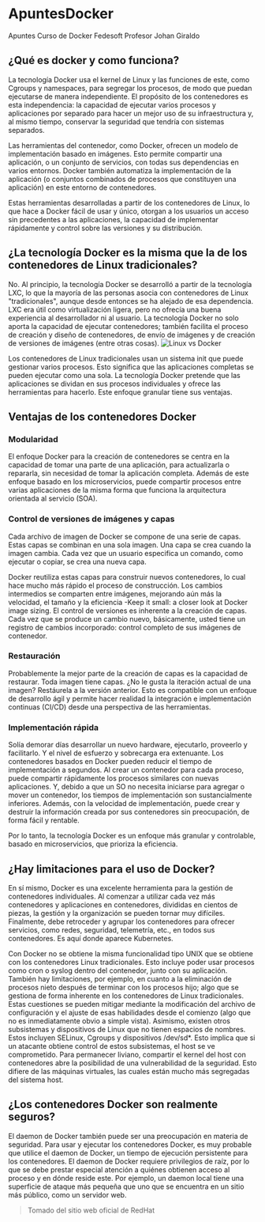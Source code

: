 # ApuntesDocker
Apuntes Curso de Docker Fedesoft Profesor Johan Giraldo
## ¿Qué es docker y como funciona?

La tecnología Docker usa el kernel de Linux y las funciones de este, como Cgroups y namespaces, para segregar los procesos, de modo que puedan ejecutarse de manera independiente. El propósito de los contenedores es esta independencia: la capacidad de ejecutar varios procesos y aplicaciones por separado para hacer un mejor uso de su infraestructura y, al mismo tiempo, conservar la seguridad que tendría con sistemas separados.

Las herramientas del contenedor, como Docker, ofrecen un modelo de implementación basado en imágenes. Esto permite compartir una aplicación, o un conjunto de servicios, con todas sus dependencias en varios entornos. Docker también automatiza la implementación de la aplicación (o conjuntos combinados de procesos que constituyen una aplicación) en este entorno de contenedores.

Estas herramientas desarrolladas a partir de los contenedores de Linux, lo que hace a Docker fácil de usar y único, otorgan a los usuarios un acceso sin precedentes a las aplicaciones, la capacidad de implementar rápidamente y control sobre las versiones y su distribución.

## ¿La tecnología Docker es la misma que la de los contenedores de Linux tradicionales?
No. Al principio, la tecnología Docker se desarrolló a partir de la tecnología LXC, lo que la mayoría de las personas asocia con contenedores de Linux "tradicionales", aunque desde entonces se ha alejado de esa dependencia. LXC era útil como virtualización ligera, pero no ofrecía una buena experiencia al desarrollador ni al usuario. La tecnología Docker no solo aporta la capacidad de ejecutar contenedores; también facilita el proceso de creación y diseño de contenedores, de envío de imágenes y de creación de versiones de imágenes (entre otras cosas).
![Linux vs Docker](https://www.redhat.com/cms/managed-files/traditional-linux-containers-vs-docker_0.png)

Los contenedores de Linux tradicionales usan un sistema init que puede gestionar varios procesos. Esto significa que las aplicaciones completas se pueden ejecutar como una sola. La tecnología Docker pretende que las aplicaciones se dividan en sus procesos individuales y ofrece las herramientas para hacerlo. Este enfoque granular tiene sus ventajas.

## Ventajas de los contenedores Docker
### Modularidad
El enfoque Docker para la creación de contenedores se centra en la capacidad de tomar una parte de una aplicación, para actualizarla o repararla, sin necesidad de tomar la aplicación completa. Además de este enfoque basado en los microservicios, puede compartir procesos entre varias aplicaciones de la misma forma que funciona la arquitectura orientada al servicio (SOA).

### Control de versiones de imágenes y capas
Cada archivo de imagen de Docker se compone de una serie de capas. Estas capas se combinan en una sola imagen. Una capa se crea cuando la imagen cambia. Cada vez que un usuario especifica un comando, como ejecutar o copiar, se crea una nueva capa.

Docker reutiliza estas capas para construir nuevos contenedores, lo cual hace mucho más rápido el proceso de construcción. Los cambios intermedios se comparten entre imágenes, mejorando aún más la velocidad, el tamaño y la eficiencia -Keep it small: a closer look at Docker image sizing. El control de versiones es inherente a la creación de capas. Cada vez que se produce un cambio nuevo, básicamente, usted tiene un registro de cambios incorporado: control completo de sus imágenes de contenedor.

### Restauración
Probablemente la mejor parte de la creación de capas es la capacidad de restaurar. Toda imagen tiene capas. ¿No le gusta la iteración actual de una imagen? Restáurela a la versión anterior. Esto es compatible con un enfoque de desarrollo ágil y permite hacer realidad la integración e implementación continuas (CI/CD) desde una perspectiva de las herramientas.

### Implementación rápida
Solía demorar días desarrollar un nuevo hardware, ejecutarlo, proveerlo y facilitarlo. Y el nivel de esfuerzo y sobrecarga era extenuante. Los contenedores basados en Docker pueden reducir el tiempo de implementación a segundos. Al crear un contenedor para cada proceso, puede compartir rápidamente los procesos similares con nuevas aplicaciones. Y, debido a que un SO no necesita iniciarse para agregar o mover un contenedor, los tiempos de implementación son sustancialmente inferiores. Además, con la velocidad de implementación, puede crear y destruir la información creada por sus contenedores sin preocupación, de forma fácil y rentable.

Por lo tanto, la tecnología Docker es un enfoque más granular y controlable, basado en microservicios, que prioriza la eficiencia.

## ¿Hay limitaciones para el uso de Docker?
En sí mismo, Docker es una excelente herramienta para la gestión de contenedores individuales. Al comenzar a utilizar cada vez más contenedores y aplicaciones en contenedores, divididas en cientos de piezas, la gestión y la organización se pueden tornar muy difíciles. Finalmente, debe retroceder y agrupar los contenedores para ofrecer servicios, como redes, seguridad, telemetría, etc., en todos sus contenedores. Es aquí donde aparece Kubernetes.
 
Con Docker no se obtiene la misma funcionalidad tipo UNIX que se obtiene con los contenedores Linux tradicionales. Esto incluye poder usar procesos como cron o syslog dentro del contenedor, junto con su aplicación. También hay limitaciones, por ejemplo, en cuanto a la eliminación de procesos nieto después de terminar con los procesos hijo; algo que se gestiona de forma inherente en los contenedores de Linux tradicionales. Estas cuestiones se pueden mitigar mediante la modificación del archivo de configuración y el ajuste de esas habilidades desde el comienzo (algo que no es inmediatamente obvio a simple vista).
Asimismo, existen otros subsistemas y dispositivos de Linux que no tienen espacios de nombres. Estos incluyen SELinux, Cgroups y dispositivos /dev/sd*. Esto implica que si un atacante obtiene control de estos subsistemas, el host se ve comprometido. Para permanecer liviano, compartir el kernel del host con contenedores abre la posibilidad de una vulnerabilidad de la seguridad. Esto difiere de las máquinas virtuales, las cuales están mucho más segregadas del sistema host.

## ¿Los contenedores Docker son realmente seguros?
El daemon de Docker también puede ser una preocupación en materia de seguridad. Para usar y ejecutar los contenedores Docker, es muy probable que utilice el daemon de Docker, un tiempo de ejecución persistente para los contenedores. El daemon de Docker requiere privilegios de raíz, por lo que se debe prestar especial atención a quiénes obtienen acceso al proceso y en dónde reside este. Por ejemplo, un daemon local tiene una superficie de ataque más pequeña que uno que se encuentra en un sitio más público, como un servidor web.

> Tomado del sitio web oficial de RedHat
